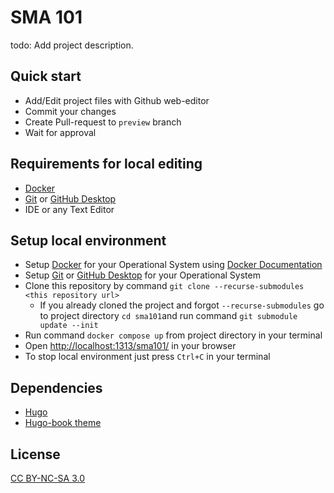 # SMA 101

todo: Add project description.

## Quick start

- Add/Edit project files with Github web-editor
- Commit your changes
- Create Pull-request to `preview` branch
- Wait for approval


## Requirements for local editing

- [Docker](https://www.docker.com/)
- [Git](https://git-scm.com/) or [GitHub Desktop](https://desktop.github.com/)
- IDE or any Text Editor


## Setup local environment

- Setup [Docker](https://www.docker.com/) for your Operational System using [Docker Documentation](https://docs.docker.com/get-docker/)
- Setup [Git](https://git-scm.com/) or [GitHub Desktop](https://desktop.github.com/) for your Operational System
- Clone this repository by command `git clone --recurse-submodules <this repository url>`
  - If you already cloned the project and forgot `--recurse-submodules` go to project directory `cd sma101`and run command `git submodule update --init`
- Run command `docker compose up` from project directory in your terminal
- Open [http://localhost:1313/sma101/](http://localhost:1313/sma101/) in your browser
- To stop local environment just press `Ctrl+C` in your terminal


## Dependencies

- [Hugo](https://gohugo.io/)
- [Hugo-book theme](https://github.com/alex-shpak/hugo-book)


## License

[CC BY-NC-SA 3.0](https://creativecommons.org/licenses/by-nc-sa/3.0/)
